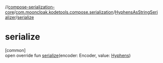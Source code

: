 //[compose-serialization-core](../../../index.md)/[com.mooncloak.kodetools.compose.serialization](../index.md)/[HyphensAsStringSerializer](index.md)/[serialize](serialize.md)

# serialize

[common]\
open override fun [serialize](serialize.md)(encoder: Encoder, value: [Hyphens](https://developer.android.com/reference/kotlin/androidx/compose/ui/text/style/Hyphens.html))
